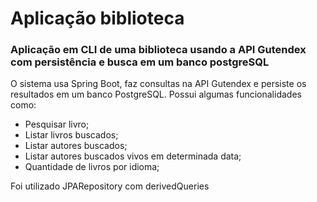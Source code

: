 # Aplicação biblioteca

### Aplicação em CLI de uma biblioteca usando a API Gutendex com persistência e busca em um banco postgreSQL 

O sistema usa Spring Boot, faz consultas na API Gutendex e persiste os resultados em um banco PostgreSQL.
Possui algumas funcionalidades como:
- Pesquisar livro;
- Listar livros buscados;
- Listar autores buscados;
- Listar autores buscados vivos em determinada data;
- Quantidade de livros por idioma;

Foi utilizado JPARepository com derivedQueries 
